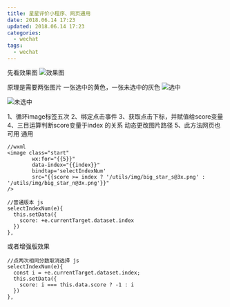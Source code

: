 ```yaml
---
title: 星星评价小程序、网页通用
date: 2018.06.14 17:23
updated: 2018.06.14 17:23
categories: 
  - wechat
tags:
  - wechat
---
```

先看效果图
![效果图](https://fastly.jsdelivr.net/gh/BestJarvan/pic-imgs/imgs/202201171507056.gif)
<!-- more -->
原理是需要两张图片 一张选中的黄色，一张未选中的灰色
![选中](https://fastly.jsdelivr.net/gh/BestJarvan/pic-imgs/imgs/202201171508974.png)

![未选中](https://fastly.jsdelivr.net/gh/BestJarvan/pic-imgs/imgs/202201171508245.png)

1、循环image标签五次
2、绑定点击事件
3、获取点击下标，并赋值给score变量 
4、三目运算判断score变量于index 的关系 动态更改图片路径
5、此方法网页也可用 通用
```
//wxml
<image class="start" 
        wx:for="{{5}}" 
        data-index="{{index}}"
        bindtap='selectIndexNum' 
        src="{{score >= index ? '/utils/img/big_star_s@3x.png' : '/utils/img/big_star_n@3x.png'}}"
/>

//普通版本 js
selectIndexNum(e){
  this.setData({
    score: +e.currentTarget.dataset.index
  })
},
```
或者增强版效果
```
//点两次相同分数取消选择 js
selectIndexNum(e){
  const i = +e.currentTarget.dataset.index;
  this.setData({
    score: i === this.data.score ? -1 : i
  })
},
```